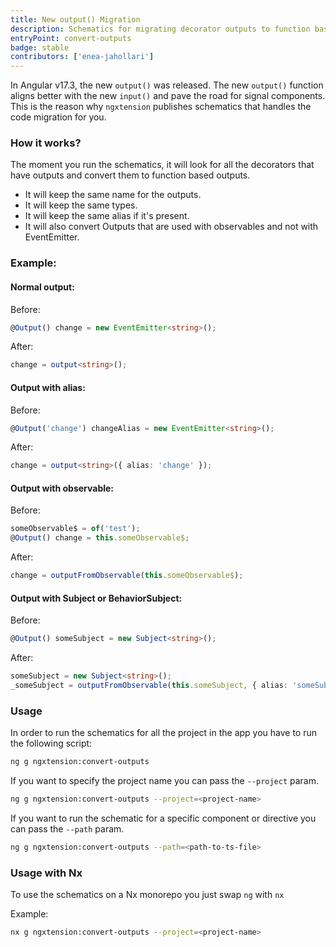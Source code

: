 ```yaml
---
title: New output() Migration
description: Schematics for migrating decorator outputs to function based outputs
entryPoint: convert-outputs
badge: stable
contributors: ['enea-jahollari']
---
```


In Angular v17.3, the new `output()` was released. The new `output()` function aligns better with the new `input()` and pave the road for signal components. This is the reason why `ngxtension` publishes schematics that handles the code migration for you.

### How it works?

The moment you run the schematics, it will look for all the decorators that have outputs and convert them to function based outputs.

- It will keep the same name for the outputs.
- It will keep the same types.
- It will keep the same alias if it's present.
- It will also convert Outputs that are used with observables and not with EventEmitter.

### Example:

#### Normal output:

Before:

```ts
@Output() change = new EventEmitter<string>();
```

After:

```ts
change = output<string>();
```

#### Output with alias:

Before:

```ts
@Output('change') changeAlias = new EventEmitter<string>();
```

After:

```ts
change = output<string>({ alias: 'change' });
```

#### Output with observable:

Before:

```ts
someObservable$ = of('test');
@Output() change = this.someObservable$;
```

After:

```ts
change = outputFromObservable(this.someObservable$);
```

#### Output with Subject or BehaviorSubject:

Before:

```ts
@Output() someSubject = new Subject<string>();
```

After:

```ts
someSubject = new Subject<string>();
_someSubject = outputFromObservable(this.someSubject, { alias: 'someSubject' });
```

### Usage

In order to run the schematics for all the project in the app you have to run the following script:

```bash
ng g ngxtension:convert-outputs
```

If you want to specify the project name you can pass the `--project` param.

```bash
ng g ngxtension:convert-outputs --project=<project-name>
```

If you want to run the schematic for a specific component or directive you can pass the `--path` param.

```bash
ng g ngxtension:convert-outputs --path=<path-to-ts-file>
```

### Usage with Nx

To use the schematics on a Nx monorepo you just swap `ng` with `nx`

Example:

```bash
nx g ngxtension:convert-outputs --project=<project-name>
```
